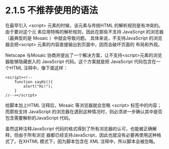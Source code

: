 # 2.1.5 不推荐使用的语法

在最早引入 &lt;script&gt; 元素的时候，该元素与传统HTML 的解析规则是有冲突的。由于要对这个元 素应用特殊的解析规则，因此在那些不支持 JavaScript  的浏览器（最典型的是 Mosaic ）中就会导致问题。 具体来说，不支持JavaScript 的浏览器会把&lt;script&gt; 元素的内容直接输出到页面中，因而会破坏页面的 布局和外观。 

Netscape 与Mosaic 协商并提出了一个解决方案，让不支持&lt;script&gt;元素的浏览器能够隐藏嵌入的 JavaScript 代码。这个方案就是把 JavaScript 代码包含在一个HTML 注释中，像下面这样：

```text
<script><!--
    function sayHi(){
        alert("Hi!");
    }
//--></script>
```

给脚本加上HTML 注释后，Mosaic 等浏览器就会忽略 &lt;script&gt; 标签中的内容；而那些支持 JavaScript 的浏览器在遇到这种情况时，则必须进一步确认其中是否包含需要解析的JavaScript 代码。 

虽然这种注释JavaScript 代码的格式得到了所有浏览器的认可，也能被正确解释，但由于所有浏览 器都已经支持JavaScript，因此也就没有必要再使用这种格式了。在XHTML 模式下，因为脚本包含在 XML 注释中，所以脚本会被忽略。

